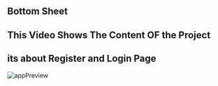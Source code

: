 ## Bottom Sheet
##  This Video Shows The Content OF the Project
## its about Register and Login Page
![appPreview](https://github.com/user-attachments/assets/5704c511-6ec6-4000-bea7-9ede30ed8103)
